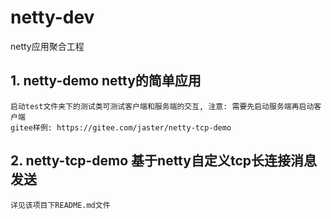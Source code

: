 # netty-dev 
netty应用聚合工程

## 1. netty-demo netty的简单应用
    启动test文件夹下的测试类可测试客户端和服务端的交互, 注意: 需要先启动服务端再启动客户端
    gitee样例: https://gitee.com/jaster/netty-tcp-demo    
## 2. netty-tcp-demo 基于netty自定义tcp长连接消息发送
    详见该项目下README.md文件